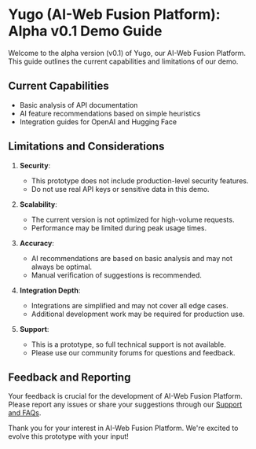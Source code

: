 # Yugo (AI-Web Fusion Platform): Alpha v0.1 Demo Guide

Welcome to the alpha version (v0.1) of Yugo, our AI-Web Fusion Platform. This guide outlines the current capabilities and limitations of our demo.

## Current Capabilities
- Basic analysis of API documentation
- AI feature recommendations based on simple heuristics
- Integration guides for OpenAI and Hugging Face

## Limitations and Considerations

1. **Security**: 
   - This prototype does not include production-level security features.
   - Do not use real API keys or sensitive data in this demo.

2. **Scalability**: 
   - The current version is not optimized for high-volume requests.
   - Performance may be limited during peak usage times.

3. **Accuracy**: 
   - AI recommendations are based on basic analysis and may not always be optimal.
   - Manual verification of suggestions is recommended.

4. **Integration Depth**: 
   - Integrations are simplified and may not cover all edge cases.
   - Additional development work may be required for production use.

5. **Support**: 
   - This is a prototype, so full technical support is not available.
   - Please use our community forums for questions and feedback.

## Feedback and Reporting

Your feedback is crucial for the development of AI-Web Fusion Platform. Please report any issues or share your suggestions through our [Support and FAQs](support-and-faqs.md).

Thank you for your interest in AI-Web Fusion Platform. We're excited to evolve this prototype with your input!